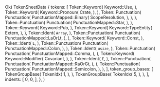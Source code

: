 Ok(
    TokenSheetData {
        tokens: [
            Token::Keyword(
                Keyword::Use,
            ),
            Token::Keyword(
                Keyword::Pronoun(
                    Crate,
                ),
            ),
            Token::Punctuation(
                Punctuation(
                    PunctuationMapped::Binary(
                        ScopeResolution,
                    ),
                ),
            ),
            Token::Punctuation(
                Punctuation(
                    PunctuationMapped::Star,
                ),
            ),
            Token::Keyword(
                Keyword::Pub,
            ),
            Token::Keyword(
                Keyword::TypeEntity(
                    Extern,
                ),
            ),
            Token::Ident(
                `Array`,
            ),
            Token::Punctuation(
                Punctuation(
                    PunctuationMapped::LaOrLt,
                ),
            ),
            Token::Keyword(
                Keyword::Const,
            ),
            Token::Ident(
                `L`,
            ),
            Token::Punctuation(
                Punctuation(
                    PunctuationMapped::Colon,
                ),
            ),
            Token::Ident(
                `usize`,
            ),
            Token::Punctuation(
                Punctuation(
                    PunctuationMapped::Comma,
                ),
            ),
            Token::Keyword(
                Keyword::Modifier(
                    Covariant,
                ),
            ),
            Token::Ident(
                `E`,
            ),
            Token::Punctuation(
                Punctuation(
                    PunctuationMapped::RaOrGt,
                ),
            ),
            Token::Punctuation(
                Punctuation(
                    PunctuationMapped::Semicolon,
                ),
            ),
        ],
        token_group_bases: [
            TokenGroupBase(
                TokenIdx(
                    1,
                ),
            ),
            TokenGroupBase(
                TokenIdx(
                    5,
                ),
            ),
        ],
        indents: [
            0,
            0,
        ],
    },
)